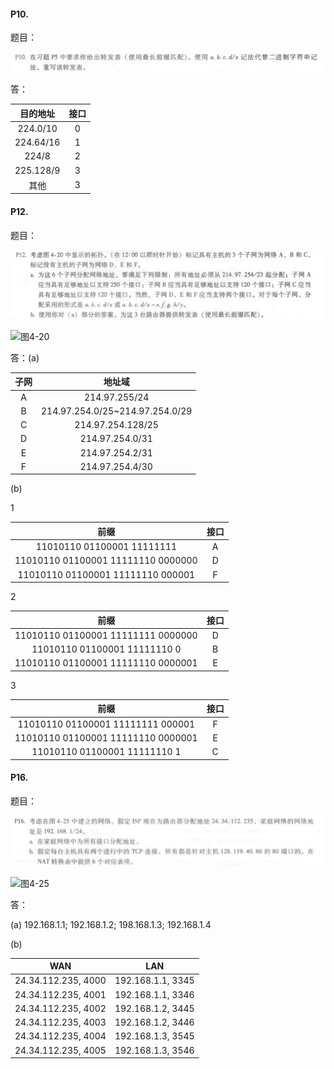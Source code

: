 #### P10.

题目：

![P10](img/P10.png)

答：

| 目的地址  | 接口 |
| :-------: | :--: |
| 224.0/10  |  0   |
| 224.64/16 |  1   |
|   224/8   |  2   |
| 225.128/9 |  3   |
|   其他    |  3   |

#### P12.

题目：

![P14](img/P12.png)

![图4-20](img/图4-20.png)

答：(a)

| 子网 |             地址域              |
| :--: | :-----------------------------: |
|  A   |          214.97.255/24          |
|  B   | 214.97.254.0/25~214.97.254.0/29 |
|  C   |        214.97.254.128/25        |
|  D   |         214.97.254.0/31         |
|  E   |         214.97.254.2/31         |
|  F   |         214.97.254.4/30         |

(b)

1

|                前缀                | 接口 |
| :--------------------------------: | :--: |
|     11010110 01100001 11111111     |  A   |
| 11010110 01100001 11111110 0000000 |  D   |
| 11010110 01100001 11111110 000001  |  F   |

2

|                前缀                | 接口 |
| :--------------------------------: | :--: |
| 11010110 01100001 11111111 0000000 |  D   |
|    11010110 01100001 11111110 0    |  B   |
| 11010110 01100001 11111110 0000001 |  E   |

3

|                前缀                | 接口 |
| :--------------------------------: | :--: |
| 11010110 01100001 11111111 000001  |  F   |
| 11010110 01100001 11111110 0000001 |  E   |
|    11010110 01100001 11111110 1    |  C   |

#### P16.

题目：

![P16](img/P16.png)

![图4-25](img/图4-25.png)

答：

(a) 192.168.1.1;	192.168.1.2;	198.168.1.3;	192.168.1.4

(b)

|         WAN         |        LAN        |
| :-----------------: | :---------------: |
| 24.34.112.235, 4000 | 192.168.1.1, 3345 |
| 24.34.112.235, 4001 | 192.168.1.1, 3346 |
| 24.34.112.235, 4002 | 192.168.1.2, 3445 |
| 24.34.112.235, 4003 | 192.168.1.2, 3446 |
| 24.34.112.235, 4004 | 192.168.1.3, 3545 |
| 24.34.112.235, 4005 | 192.168.1.3, 3546 |
